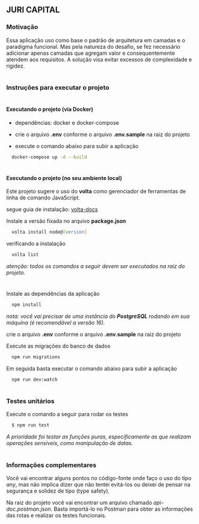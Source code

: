 <h2>JURI CAPITAL</h2>

<h3>Motivação </h3>

Essa aplicação uso como base o padrão de arquitetura em camadas e o paradigma funcional. Mas pela natureza do desafio, se fez necessário adicionar apenas camadas que agregam valor e consequentemente atendem aos requisitos. A solução visa evitar excessos de complexidade e rigidez.

#

<h3>Instruções para executar o projeto </h3>

#

<h4>Executando o projeto (via Docker) </h4>

- dependências: docker e docker-compose

- crie o arquivo **.env** conforme o arquivo **.env.sample** na raiz do projeto

- execute o comando abaixo para subir a aplicação

```zsh
  docker-compose up -d --build
```

#

<h4>Executando o projeto (no seu ambiente local)</h4>

Este projeto sugere o uso do **volta** como gerenciador de ferramentas de linha de comando JavaScript.

segue guia de instalação:
[volta-docs](https://docs.volta.sh/guide/getting-started)

Instale a versão fixada no arquivo **package.json**

```zsh
  volta install node@[version]
```

verificando a instalação

```zsh
  volta list
```

_atenção: todos os comandos a seguir devem ser executados na raiz do projeto._

#

Instale as dependências da aplicação

```zsh
  npm install
```

_nota: você vai precisar de uma instância do **PostgreSQL** rodando em sua máquina (é recomendável a versão 16)._

crie o arquivo **.env** conforme o arquivo **.env.sample** na raiz do projeto

Execute as migrações do banco de dados

```zsh
  npm run migrations
```

Em seguida basta executar o comando abaixo para subir a aplicação

```zsh
  npm run dev:watch
```

#

<h3>Testes unitários</h3>

Execute o comando a seguir para rodar os testes

```zsh
  $ npm run test
```

_A prioridade foi testar as funções puras, especificamente as que realizam operações sensíveis, como manipulação de datas._

#

<h3>Informações complementares</h3>

Você vai encontrar alguns pontos no código-fonte onde faço o uso do tipo _any_, mas não implica dizer que não tentei evitá-los ou deixei de pensar na segurança e solidez de tipo (type safety).

Na raiz do projeto você vai encontrar um arquivo chamado _api-doc.postman.json_. Basta importá-lo no Postman para obter as informações das rotas e realizar os testes funcionais.
